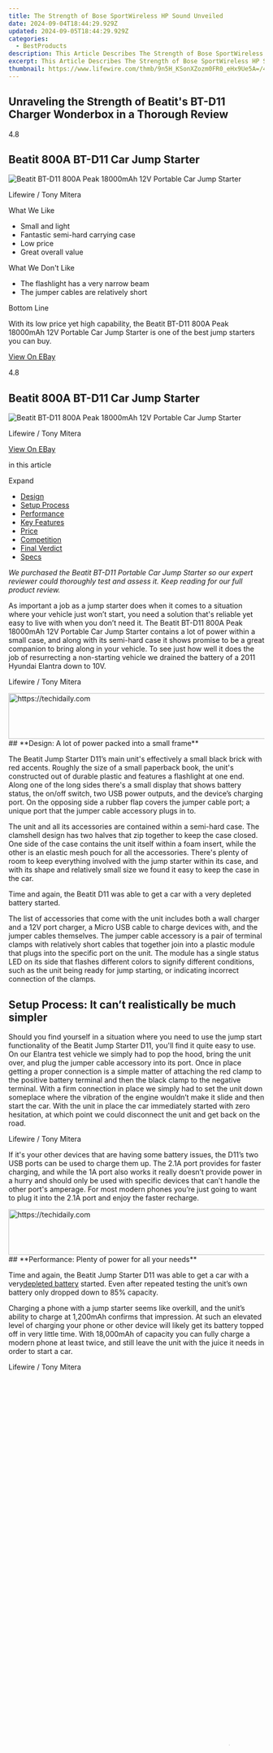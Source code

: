 ```yaml
---
title: The Strength of Bose SportWireless HP Sound Unveiled
date: 2024-09-04T18:44:29.929Z
updated: 2024-09-05T18:44:29.929Z
categories:
  - BestProducts
description: This Article Describes The Strength of Bose SportWireless HP Sound Unveiled
excerpt: This Article Describes The Strength of Bose SportWireless HP Sound Unveiled
thumbnail: https://www.lifewire.com/thmb/9n5H_KSonXZozm0FR0_eHx9Ue5A=/400x300/filters:no_upscale():max_bytes(150000):strip_icc():format(webp)/_hero_4140480-2-2-5c8ba70cc9e77c00014a9d21.jpg
---
```


## Unraveling the Strength of Beatit's BT-D11 Charger Wonderbox in a Thorough Review

4.8

## Beatit 800A BT-D11 Car Jump Starter

![Beatit BT-D11 800A Peak 18000mAh 12V Portable Car Jump Starter](https://www.lifewire.com/thmb/OIHJ0F8VMR0yFUpC8veJBJ39E6A=/1000x1000/filters:no_upscale():max_bytes(150000):strip_icc():format(webp)/Beatit_JumpStarter_BT-D11_HeroSquare-8435600d56284af29842af0fe633c98d.jpg)

 Lifewire / Tony Mitera

 What We Like

* Small and light
* Fantastic semi-hard carrying case
* Low price
* Great overall value

 What We Don't Like

* The flashlight has a very narrow beam
* The jumper cables are relatively short

 Bottom Line

 With its low price yet high capability, the Beatit BT-D11 800A Peak 18000mAh 12V Portable Car Jump Starter is one of the best jump starters you can buy.

[View On EBay](https://www.ebay.com/p/563813511)

4.8

## Beatit 800A BT-D11 Car Jump Starter

![Beatit BT-D11 800A Peak 18000mAh 12V Portable Car Jump Starter](https://www.lifewire.com/thmb/7R_IVd_cu2-li0Lw4-mRkmgyF1Q=/450x450/filters:no_upscale():max_bytes(150000):strip_icc():format(webp)/Beatit_JumpStarter_BT-D11_HeroSquare-8435600d56284af29842af0fe633c98d.jpg)

 Lifewire / Tony Mitera

[View On EBay](https://www.ebay.com/p/563813511)

 in this article

 Expand

* [Design](https://boody-eco-wear.pxf.io/qyo4oo)
* [Setup Process](https://newchic.sjv.io/jzg4zq)
* [Performance](https://25home.pxf.io/vnbxnv)
* [Key Features](https://bluettifr.pxf.io/bax2bv)
* [Price](https://ancheer.sjv.io/y96bgp)
* [Competition](https://ship7com.pxf.io/0zwaz3)
* [Final Verdict](https://bluettide.pxf.io/ekmjb2)
* [Specs](https://turtlebeacheu.sjv.io/1r0r59)

 _We purchased the Beatit BT-D11 Portable Car Jump Starter so our expert reviewer could thoroughly test and assess it. Keep reading for our full product review._

 As important a job as a jump starter does when it comes to a situation where your vehicle just won’t start, you need a solution that's reliable yet easy to live with when you don’t need it. The Beatit BT-D11 800A Peak 18000mAh 12V Portable Car Jump Starter contains a lot of power within a small case, and along with its semi-hard case it shows promise to be a great companion to bring along in your vehicle. To see just how well it does the job of resurrecting a non-starting vehicle we drained the battery of a 2011 Hyundai Elantra down to 10V.

 Lifewire / Tony Mitera

<!-- affiliate ads begin -->
<a href="https://aligracehair.sjv.io/c/5597632/2012406/19272" target="_top" id="2012406">
  <img src="//a.impactradius-go.com/display-ad/19272-2012406" border="0" alt="https://techidaily.com" width="728" height="90"/>
</a>
<img height="0" width="0" src="https://aligracehair.sjv.io/i/5597632/2012406/19272" style="position:absolute;visibility:hidden;" border="0" />
<!-- affiliate ads end -->
## **Design: A lot of power packed into a small frame**

 The Beatit Jump Starter D11’s main unit's effectively a small black brick with red accents. Roughly the size of a small paperback book, the unit's constructed out of durable plastic and features a flashlight at one end. Along one of the long sides there's a small display that shows battery status, the on/off switch, two USB power outputs, and the device’s charging port. On the opposing side a rubber flap covers the jumper cable port; a unique port that the jumper cable accessory plugs in to.

 The unit and all its accessories are contained within a semi-hard case. The clamshell design has two halves that zip together to keep the case closed. One side of the case contains the unit itself within a foam insert, while the other is an elastic mesh pouch for all the accessories. There's plenty of room to keep everything involved with the jump starter within its case, and with its shape and relatively small size we found it easy to keep the case in the car.

 Time and again, the Beatit D11 was able to get a car with a very depleted battery started.

 The list of accessories that come with the unit includes both a wall charger and a 12V port charger, a Micro USB cable to charge devices with, and the jumper cables themselves. The jumper cable accessory is a pair of terminal clamps with relatively short cables that together join into a plastic module that plugs into the specific port on the unit. The module has a single status LED on its side that flashes different colors to signify different conditions, such as the unit being ready for jump starting, or indicating incorrect connection of the clamps.

## **Setup Process: It can’t realistically be much simpler**

 Should you find yourself in a situation where you need to use the jump start functionality of the Beatit Jump Starter D11, you'll find it quite easy to use. On our Elantra test vehicle we simply had to pop the hood, bring the unit over, and plug the jumper cable accessory into its port. Once in place getting a proper connection is a simple matter of attaching the red clamp to the positive battery terminal and then the black clamp to the negative terminal. With a firm connection in place we simply had to set the unit down someplace where the vibration of the engine wouldn’t make it slide and then start the car. With the unit in place the car immediately started with zero hesitation, at which point we could disconnect the unit and get back on the road.

 Lifewire / Tony Mitera

 If it's your other devices that are having some battery issues, the D11’s two USB ports can be used to charge them up. The 2.1A port provides for faster charging, and while the 1A port also works it really doesn’t provide power in a hurry and should only be used with specific devices that can’t handle the other port's amperage. For most modern phones you’re just going to want to plug it into the 2.1A port and enjoy the faster recharge.

<!-- affiliate ads begin -->
<a href="https://aligracehair.sjv.io/c/5597632/1918666/19272" target="_top" id="1918666">
  <img src="//a.impactradius-go.com/display-ad/19272-1918666" border="0" alt="https://techidaily.com" width="728" height="90"/>
</a>
<img height="0" width="0" src="https://aligracehair.sjv.io/i/5597632/1918666/19272" style="position:absolute;visibility:hidden;" border="0" />
<!-- affiliate ads end -->
## **Performance: Plenty of power for all your needs**

 Time and again, the Beatit Jump Starter D11 was able to get a car with a very[depleted battery](https://www.lifewire.com/car-batteries-are-made-to-die-534765) started. Even after repeated testing the unit’s own battery only dropped down to 85% capacity.

 Charging a phone with a jump starter seems like overkill, and the unit’s ability to charge at 1,200mAh confirms that impression. At such an elevated level of charging your phone or other device will likely get its battery topped off in very little time. With 18,000mAh of capacity you can fully charge a modern phone at least twice, and still leave the unit with the juice it needs in order to start a car.

 Lifewire / Tony Mitera

<!-- affiliate ads begin -->
<span id="1531882">
					<video width="864" height="1536" style="cursor:pointer"
           poster="//a.impactradius-go.com/display-clicktoplayimage/1531882.png"
           onclick="if(!this.playClicked){this.play();this.setAttribute('controls',true);this.playClicked=true;}">
	   <source src="//a.impactradius-go.com/display-ad/16446-1531882">
	   <img src="//a.impactradius-go.com/display-clicktoplayimage/1531882.png" style="border: none; height: 100%; width: 100%; object-fit: contain">
	</video>
	<div style="width:540px;text-align:center"><a href="javascript:window.open(decodeURIComponent('https%3A%2F%2Flaganoo.pxf.io%2Fc%2F5597632%2F1531882%2F16446'), '_blank');void(0);">Click here</a></div>
</span>
<img height="0" width="0" src="https://imp.pxf.io/i/5597632/1531882/16446" style="position:absolute;visibility:hidden;" border="0" />
<!-- affiliate ads end -->
## **Key Features: The flashlight is nice but is basically a spotlight**

 There aren’t a ton of other features present with the Beatit Jump Starter D11 but there are some of note, including the unit’s built-in flashlight. It’s a nice addition to have if you must jump start a car in the middle of the night, but it doesn’t put out of a ton of light and the beam is pretty narrow. You can pick the unit up and use it as a large flashlight, though doing so while also trying to get the clamps attached is cumbersome.

 A nice feature that is present in many jump starters but always appreciated is the included[12V port charger](https://www.lifewire.com/car-cigarette-lighter-12v-socket-534754) , which lets you charge the unit back up within the car once you have it started. Charging from the wall charger is faster overall, but people with a dodgy battery but a working alternator will appreciate being able to use the jump starter to get their car started and then charge the unit back up as they drive to their destination.

 Lifewire / Tony Mitera

<!-- affiliate ads begin -->
<a href="https://appsumo.8odi.net/c/5597632/2037356/7443" target="_top" id="2037356">
  <img src="//a.impactradius-go.com/display-ad/7443-2037356" border="0" alt="https://techidaily.com" width="728" height="90"/>
</a>
<img height="0" width="0" src="https://appsumo.8odi.net/i/5597632/2037356/7443" style="position:absolute;visibility:hidden;" border="0" />
<!-- affiliate ads end -->
## **Price: A ton of value for a tiny cost**

 The MSRP of the Beatit Jump Starter D11 is $70 which makes it one of the most affordable jump starters on the market. Indeed, at that price, it's the least expensive one we tested, yet no part of it feels like any corners were cut in terms of quality or performance.

 At that price point, it packs a ton of value into its diminutive size.

<!-- affiliate ads begin -->
<a href="https://aligracehair.sjv.io/c/5597632/1896532/19272" target="_top" id="1896532">
  <img src="//a.impactradius-go.com/display-ad/19272-1896532" border="0" alt="https://techidaily.com" width="728" height="90"/>
</a>
<img height="0" width="0" src="https://aligracehair.sjv.io/i/5597632/1896532/19272" style="position:absolute;visibility:hidden;" border="0" />
<!-- affiliate ads end -->
## **Competition: In the battle of the smallest, this one reigns supreme**

**_DBPOWER 600A Peak 18000mAh Portable Car Jump Starter:_**  When it comes down to it these two units are surprisingly similar, down to the case and overall design of the unit. If you really want the ability to use your jump starter to also charge your laptop the DBPOWER is worth a look. Otherwise, save yourself around $10 and stick with the Beatit BT-D11.

[DBPOWER Portable Car Jump Starter Review](https://www.lifewire.com/dbpower-djs50-jump-starter-review-4783966)

**_M MOOCK 1000A Peak 18000mAh Car Jump Starter:_**  This is another case of asking yourself how much you need the option to charge a laptop. The M MOOCK jump starter can but is also roughly $8 more. Its case is more of a flat square as well, so it slides more easily under seats. It’s a toss-up here, but the Beatit BT-D11 is a slightly better choice overall.

 To read more reviews, check out our roundup of the[best portable jump starters](https://www.lifewire.com/best-portable-jump-starters-4140286) .

 Final Verdict

**For the price, it's perfect.**

 In a crowded field, there are few units that are as easy to recommend as the Beatit BT-D11 800A Peak 18000mAh 12V Portable Car Jump Starter. It has relatively few features when compared to some of its competitors but otherwise excels at what it's designed to do. Charge it up, keep it stashed in your vehicle, and you’ll have a perfect tool to easily provide a jump to whatever vehicle needs it.

<!-- affiliate ads begin -->
<a href="https://aligracehair.sjv.io/c/5597632/2012420/19272" target="_top" id="2012420">
  <img src="//a.impactradius-go.com/display-ad/19272-2012420" border="0" alt="https://techidaily.com" width="728" height="90"/>
</a>
<img height="0" width="0" src="https://aligracehair.sjv.io/i/5597632/2012420/19272" style="position:absolute;visibility:hidden;" border="0" />
<!-- affiliate ads end -->
## Specs

* Product Name  800A BT-D11 Car Jump Starter
* Product Brand  Beatit
* MPN  BT-D11
* Price  $70.00
* Weight  1.19 lbs.
* Product Dimensions  7.24 x 3.42 x 1.5 in.
* Capacity  18,000mAh
* Power Input  15V/1A port (delivered via wall charger or 12V car socket)
* Jumping Peak Output Current  800A
* Jumping Start Output Current  400A
* Additional Power Output  USB: 2 ports; 5V/2.1A and 5V/1A
* Operating Temperature Range  \-25 to 60C / -13F to 140F
* Warranty  2-year limited

<ins class="adsbygoogle"
     style="display:block"
     data-ad-format="autorelaxed"
     data-ad-client="ca-pub-7571918770474297"
     data-ad-slot="1223367746"></ins>



<ins class="adsbygoogle"
     style="display:block"
     data-ad-client="ca-pub-7571918770474297"
     data-ad-slot="8358498916"
     data-ad-format="auto"
     data-full-width-responsive="true"></ins>

<span class="atpl-alsoreadstyle">Also read:</span>
<div><ul>
<li><a href="https://facebook-video-footage.techidaily.com/new-mastering-design-principles-essential-knowledge-of-yt-banners-and-art/"><u>[New] Mastering Design Principles  Essential Knowledge of YT Banners & Art</u></a></li>
<li><a href="https://instagram-video-recordings.techidaily.com/new-the-future-is-now-harnessing-instagrams-newest-filter-features-for-2024/"><u>[New] The Future Is Now  Harnessing Instagram's Newest Filter Features for 2024</u></a></li>
<li><a href="https://facebook-video-recording.techidaily.com/updated-unlock-the-magic-of-stories-in-fb-free-cross-platform-tools/"><u>[Updated] Unlock the Magic of Stories in FB – Free, Cross-Platform Tools</u></a></li>
<li><a href="https://youtube-blog.techidaily.com/approved-quirky-quotables-tailoring-hilarious-content-for-brief-videography/"><u>2024 Approved  Quirky Quotables  Tailoring Hilarious Content for Brief Videography</u></a></li>
<li><a href="https://buynow-reviews.techidaily.com/2024s-leading-tripod-head-reviews-find-the-perfect-match-for-your-photography-gear/"><u>2024'S Leading Tripod Head Reviews: Find the Perfect Match for Your Photography Gear</u></a></li>
<li><a href="https://buynow-reviews.techidaily.com/cost-effective-chrome-os-laptops-a-comprehensive-guide/"><u>Cost-Effective Chrome OS Laptops: A Comprehensive Guide</u></a></li>
<li><a href="https://buynow-reviews.techidaily.com/discover-the-leading-sleep-tracker-gadgets-for-optimal-rest/"><u>Discover the Leading Sleep Tracker Gadgets for Optimal Rest</u></a></li>
<li><a href="https://buynow-reviews.techidaily.com/elite-selection-premium-ring-lights-dominating-the-market/"><u>Elite Selection: Premium Ring Lights Dominating the Market</u></a></li>
<li><a href="https://buynow-reviews.techidaily.com/essential-enhancements-and-gadgets-for-the-oculus-quest-2-2023-edition/"><u>Essential Enhancements & Gadgets for the Oculus Quest 2 - 2023 Edition</u></a></li>
<li><a href="https://vimeo-videos.techidaily.com/expert-advice-on-embedding-vimeo-content-in-ms-powerpoint/"><u>Expert Advice on Embedding Vimeo Content in MS PowerPoint</u></a></li>
<li><a href="https://hardware-updates.techidaily.com/get-instant-access-to-updated-dolby-sound-drivers-compatible-with-windows-111081/"><u>Get Instant Access to Updated Dolby Sound Drivers Compatible with Windows 11/10/8.1</u></a></li>
<li><a href="https://windows11.techidaily.com/how-to-turn-off-or-disable-the-microsoft-defender-firewall-in-windows-11/"><u>How to Turn Off or Disable the Microsoft Defender Firewall in Windows 11</u></a></li>
<li><a href="https://ai-vdieo-software.techidaily.com/in-2024-film-like-a-pro-on-a-budget-affordable-tips-for-high-quality-movie-making/"><u>In 2024, Film Like a Pro on a Budget Affordable Tips for High-Quality Movie Making</u></a></li>
<li><a href="https://buynow-reviews.techidaily.com/leading-innovations-in-smart-alarms-for-2er-2024-expert-picks-and-reviews/"><u>Leading Innovations in Smart Alarms for 2Er 2024 - Expert Picks and Reviews</u></a></li>
<li><a href="https://buynow-reviews.techidaily.com/leading-innovations-the-premier-smart-lights-of-the-year-2024/"><u>Leading Innovations: The Premier Smart Lights of the Year 2024</u></a></li>
<li><a href="https://buynow-reviews.techidaily.com/monitor-tech-news-sites-and-retailers-websites-regularly-to-catch-pre-order-discounts-bundle-deals-or-promotions-for-the-components-you-need/"><u>Monitor Tech News Sites and Retailers' Websites Regularly to Catch Pre-Order Discounts, Bundle Deals, or Promotions for the Components You Need.</u></a></li>
<li><a href="https://buynow-reviews.techidaily.com/premium-defense-gear-leading-iphone-13-pro-sleeves-and-cases-for-the-new-year/"><u>Premium Defense Gear: Leading iPhone 13 Pro Sleeves and Cases for the New Year</u></a></li>
<li><a href="https://unlock-android.techidaily.com/the-ultimate-guide-how-to-bypass-swipe-screen-to-unlock-on-honor-x50-gt-device-by-drfone-android/"><u>The Ultimate Guide How to Bypass Swipe Screen to Unlock on Honor X50 GT Device</u></a></li>
<li><a href="https://facebook-video-footage.techidaily.com/the-ultimate-route-from-youtube-to-igtv-adoption-for-2024/"><u>The Ultimate Route From YouTube to IGTV Adoption for 2024</u></a></li>
<li><a href="https://android-transfer.techidaily.com/top-5-from-motorola-moto-g14-to-iphone-contacts-transfer-apps-and-software-drfone-by-drfone-transfer-from-android-transfer-from-android/"><u>Top 5 from Motorola Moto G14 to iPhone Contacts Transfer Apps and Software | Dr.fone</u></a></li>
<li><a href="https://buynow-reviews.techidaily.com/top-kid-friendly-smartphones-a-comprehensive-guide/"><u>Top Kid-Friendly Smartphones: A Comprehensive Guide</u></a></li>
<li><a href="https://buynow-reviews.techidaily.com/top-pick-camera-lenses-for-mirrorless-systems-a-comprehensive-guide/"><u>Top Pick Camera Lenses for Mirrorless Systems : A Comprehensive Guide</u></a></li>
<li><a href="https://buynow-reviews.techidaily.com/top-rated-11-ipad-air-protectors-a-complete-guide/"><u>Top Rated 11 iPad Air Protectors : A Complete Guide</u></a></li>
<li><a href="https://buynow-reviews.techidaily.com/top-rated-compact-smartphones-a-comprehensive-guide/"><u>Top Rated Compact Smartphones : A Comprehensive Guide</u></a></li>
<li><a href="https://buynow-reviews.techidaily.com/top-rated-internal-hdds-the-ultimate-guide-to-the-best-picks/"><u>Top Rated Internal HDDs: The Ultimate Guide to the Best Picks</u></a></li>
<li><a href="https://buynow-reviews.techidaily.com/top-ranking-4k-displays-the-ultimate-list/"><u>Top-Ranking 4K Displays: The Ultimate List</u></a></li>
<li><a href="https://buynow-reviews.techidaily.com/top-ranking-cloud-gaming-platforms-the-ultimate-list/"><u>Top-Ranking Cloud Gaming Platforms : The Ultimate List</u></a></li>
<li><a href="https://buynow-reviews.techidaily.com/top-ranking-portable-ssds-in-the-market-year-2024-edition/"><u>Top-Ranking Portable SSDs in the Market - Year 2024 Edition</u></a></li>
<li><a href="https://buynow-reviews.techidaily.com/top-rated-accessory-picks-for-the-ultimate-samsung-galaxy-tab-s8/"><u>Top-Rated Accessory Picks for the Ultimate Samsung Galaxy Tab S8</u></a></li>
<li><a href="https://buynow-reviews.techidaily.com/top-rated-apple-airpods-pro-gear-and-supplies/"><u>Top-Rated Apple AirPods Pro Gear & Supplies</u></a></li>
<li><a href="https://buynow-reviews.techidaily.com/top-rated-automatic-lawnmower-models-a-comprehensive-guide/"><u>Top-Rated Automatic Lawnmower Models : A Comprehensive Guide</u></a></li>
<li><a href="https://buynow-reviews.techidaily.com/top-rated-cloud-hosting-solutions-a-comprehensive-review/"><u>Top-Rated Cloud Hosting Solutions: A Comprehensive Review</u></a></li>
<li><a href="https://buynow-reviews.techidaily.com/top-rated-ddr5-memory-modules-the-ultimate-guide/"><u>Top-Rated DDR5 Memory Modules : The Ultimate Guide</u></a></li>
<li><a href="https://buynow-reviews.techidaily.com/top-rated-desktop-mats-of-the-year-2024-ultimate-comfort-and-performance/"><u>Top-Rated Desktop Mats of the Year 2024: Ultimate Comfort & Performance</u></a></li>
<li><a href="https://buynow-reviews.techidaily.com/top-rated-ipad-mini-protectors-of-2nd/"><u>Top-Rated iPad Mini Protectors of 2nD</u></a></li>
<li><a href="https://buynow-reviews.techidaily.com/top-rated-iphone-14-pro-protection-covers-2023s-ultimate-selection/"><u>Top-Rated iPhone 14 Pro Protection Covers - 2023'S Ultimate Selection</u></a></li>
<li><a href="https://buynow-reviews.techidaily.com/top-rated-iphone-15-leather-protectors-the-ultimate-selection/"><u>Top-Rated iPhone 15 Leather Protectors: The Ultimate Selection</u></a></li>
</ul></div>
